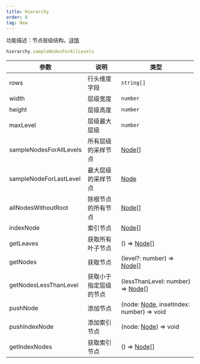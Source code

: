 ```yaml
---
title: Hierarchy
order: 8
tag: New
---
```


功能描述：节点层级结构。[详情](https://github.com/antvis/S2/blob/next/packages/s2-core/src/facet/layout/hierarchy.ts)

```ts
hierarchy.sampleNodesForAllLevels
```

| 参数 | 说明 | 类型 |
| --- | --- | --- |
| rows | 行头维度字段 | `string[]` |
| width | 层级宽度 | `number` |
| height | 层级高度 | `number` |
| maxLevel | 层级最大层级 | `number` |
| sampleNodesForAllLevels | 所有层级的采样节点 | [Node](/docs/api/basic-class/node)[] |
| sampleNodeForLastLevel | 最大层级的采样节点 | [Node](/docs/api/basic-class/node) |
| allNodesWithoutRoot | 除根节点的所有节点 | [Node](/docs/api/basic-class/node)[] |
| indexNode | 索引节点 | [Node](/docs/api/basic-class/node)[] |
| getLeaves | 获取所有叶子节点 | () => [Node](/docs/api/basic-class/node)[] |
| getNodes | 获取节点 | (level?: number) => [Node](/docs/api/basic-class/node)[] |
| getNodesLessThanLevel | 获取小于指定层级的节点 | (lessThanLevel: number) => [Node](/docs/api/basic-class/node)[] |
| pushNode | 添加节点 | (node: [Node](/docs/api/basic-class/node), insetIndex: number) => void |
| pushIndexNode | 添加索引节点 | (node: [Node](/docs/api/basic-class/node)) => void |
| getIndexNodes | 获取索引节点 | () => [Node](/docs/api/basic-class/node)[] |
